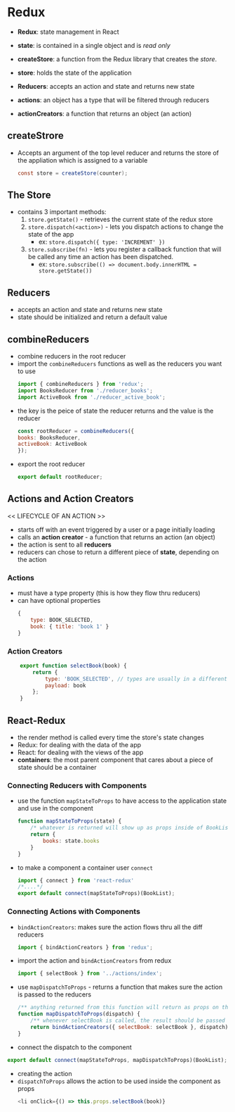 # Redux 

- **Redux**: state management in React 

- **state**: is contained in a single object and is *read only*
- **createStore**: a function from the Redux library that creates the *store*. 
- **store**: holds the state of the application
- **Reducers**: accepts an action and state and returns new state 
 - **actions**: an object has a type that will be filtered through reducers 
 - **actionCreators**: a function that returns an object (an action)
 
 ## createStrore
- Accepts an argument of the top level reducer and returns the store of the appliation which is assigned to a variable
    ```java
    const store = createStore(counter);
    ```

## The Store 
- contains 3 important methods: 
    1. `store.getState()` - retrieves the current state of the redux store 
    2. `store.dispatch(<action>)` - lets you dispatch actions to change the state of the app 
        - ex: `store.dispatch({ type: 'INCREMENT' })`
    3. `store.subscribe(fn)` - lets you register a callback function that will be called any time an action has been dispatched.  
        - ex: `store.subscribe(() => document.body.innerHTML = store.getState())`

## Reducers 
- accepts an action and state and returns new state 
- state should be initialized and return a default value

## combineReducers
- combine reducers in the root reducer
- import the `combineReducers` functions as well as the reducers you want to use
    ```javascript
    import { combineReducers } from 'redux';
    import BooksReducer from './reducer_books';
    import ActiveBook from './reducer_active_book';
    ```
- the key is the peice of state the reducer returns and the value is the reducer 
    ```javascript
    const rootReducer = combineReducers({
    books: BooksReducer,
    activeBook: ActiveBook
    });
    ```
- export the root reducer
    ```javascript
    export default rootReducer;
    ```

## Actions and Action Creators 
<< LIFECYCLE OF AN ACTION >>
- starts off with an event triggered by a user or a page initially loading 
- calls an **action creator** - a function that returns an action (an object)
- the action is sent to all **reducers**
- reducers can chose to return a different piece of **state**, depending on the action 

### Actions 
- must have a type property (this is how they flow thru reducers)
- can have optional properties 
    ```javascript
    {
        type: BOOK_SELECTED, 
        book: { title: 'book 1' }
    }
    ```
### Action Creators
```javascript
    export function selectBook(book) {
        return {
            type: 'BOOK_SELECTED', // types are usually in a different file
            payload: book
        };
    }
```

## React-Redux
- the render method is called every time the store's state changes 
- Redux: for dealing with the data of the app
- React: for dealing with the views of the app 
- **containers**: the most parent component that cares about a piece of state should be a container

### Connecting Reducers with Components
- use the function `mapStateToProps` to have access to the application state and use in the component 
    ```javascript
    function mapStateToProps(state) {
        /* whatever is returned will show up as props inside of BookList */
        return {
            books: state.books
        }
    }
    ```
- to make a component a container user `connect`
    ```javascript
    import { connect } from 'react-redux'
    /*....*/
    export default connect(mapStateToProps)(BookList);
    ```

### Connecting Actions with Components
- `bindActionCreators`: makes sure the action flows thru all the diff reducers 
    ```javascript
    import { bindActionCreators } from 'redux';
    ```
- import the action and `bindActionCreators` from redux
    ```javascript
    import { selectBook } from '../actions/index';
    ```
- use `mapDispatchToProps` - returns a function that makes sure the action is passed to the reducers 
    ```javascript
    /** anything returned from this function will return as props on the BookList container **/
    function mapDispatchToProps(dispatch) {
        /** whenever selectBook is called, the result should be passed (dispatched) to all of our reducers **/
        return bindActionCreators({ selectBook: selectBook }, dispatch) 
    }
    ```
- connect the dispatch to the component 
```javascript
export default connect(mapStateToProps, mapDispatchToProps)(BookList);
```
- creating the action
- `dispatchToProps` allows the action to be used inside the component as props
    ```javascript
    <li onClick={() => this.props.selectBook(book)}
    ```